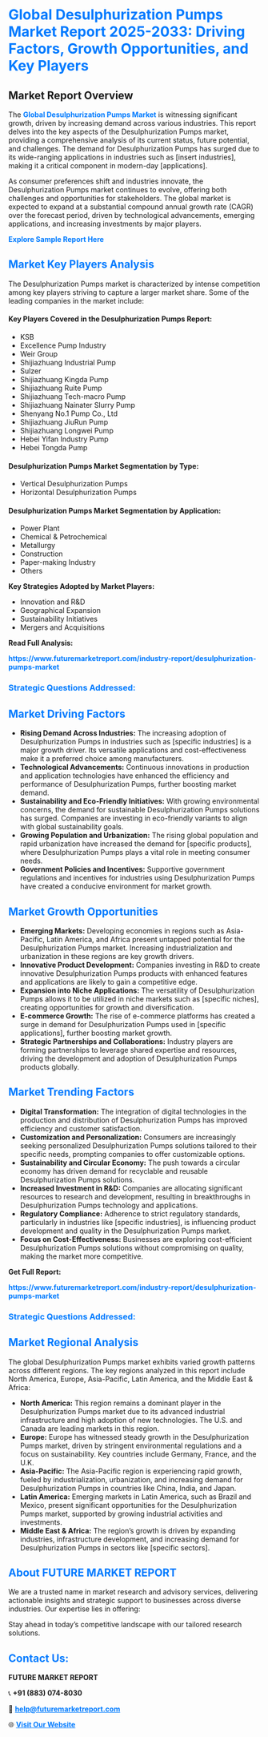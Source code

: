 <h1 style="color: #007BFF;">Global Desulphurization Pumps Market Report 2025-2033: Driving Factors, Growth Opportunities, and Key Players</h1>

<section id="overview">
<h2>Market Report Overview</h2>
<p>The <a href="https://www.futuremarketreport.com/industry-report/desulphurization-pumps-market" style="color: #007BFF; text-decoration: none;"><strong>Global Desulphurization Pumps Market</strong></a> is witnessing significant growth, driven by increasing demand across various industries. This report delves into the key aspects of the Desulphurization Pumps market, providing a comprehensive analysis of its current status, future potential, and challenges. The demand for Desulphurization Pumps has surged due to its wide-ranging applications in industries such as [insert industries], making it a critical component in modern-day [applications].</p>
<p>As consumer preferences shift and industries innovate, the Desulphurization Pumps market continues to evolve, offering both challenges and opportunities for stakeholders. The global market is expected to expand at a substantial compound annual growth rate (CAGR) over the forecast period, driven by technological advancements, emerging applications, and increasing investments by major players.</p>
</section>

<section id="overview">
<p><a href="https://www.futuremarketreport.com/request-sample/reportId=41760" style="color: #007BFF; text-decoration: none;"><strong>Explore Sample Report Here</strong></a></p>
</section>

<section id="key-players">
<h2 style="color: #007BFF;">Market Key Players Analysis</h2>
<p>The Desulphurization Pumps market is characterized by intense competition among key players striving to capture a larger market share. Some of the leading companies in the market include:</p>
<h4>Key Players Covered in the Desulphurization Pumps Report:</h4>
<ul><li>KSB</li><li>Excellence Pump Industry</li><li>Weir Group</li><li>Shijiazhuang Industrial Pump</li><li>Sulzer</li><li>Shijiazhuang Kingda Pump</li><li>Shijiazhuang Ruite Pump</li><li>Shijiazhuang Tech-macro Pump</li><li>Shijiazhuang Nainater Slurry Pump</li><li>Shenyang No.1 Pump Co., Ltd</li><li>Shijiazhuang JiuRun Pump</li><li>Shijiazhuang Longwei Pump</li><li>Hebei Yifan Industry Pump</li><li>Hebei Tongda Pump</li></ul>
<h4>Desulphurization Pumps Market Segmentation by Type:</h4>
<ul><li>Vertical Desulphurization Pumps</li><li>Horizontal Desulphurization Pumps</li></ul>

<h4>Desulphurization Pumps Market Segmentation by Application:</h4>
<ul><li>Power Plant</li><li>Chemical &amp; Petrochemical</li><li>Metallurgy</li><li>Construction</li><li>Paper-making Industry</li><li>Others</li></ul>
<p><strong>Key Strategies Adopted by Market Players:</strong></p>
<ul>
<li>Innovation and R&D</li>
<li>Geographical Expansion</li>
<li>Sustainability Initiatives</li>
<li>Mergers and Acquisitions</li>
</ul>
</section>

<section>
<p><strong>Read Full Analysis: </strong></p><a href="https://www.futuremarketreport.com/industry-report/desulphurization-pumps-market" style="color: #007BFF; text-decoration: none;"><strong>https://www.futuremarketreport.com/industry-report/desulphurization-pumps-market</strong></a>
<h3 style="color: #007BFF;">Strategic Questions Addressed:</h3>
</section>

<section id="driving-factors">
<h2 style="color: #007BFF;">Market Driving Factors</h2>
<ul>
<li><strong>Rising Demand Across Industries:</strong> The increasing adoption of Desulphurization Pumps in industries such as [specific industries] is a major growth driver. Its versatile applications and cost-effectiveness make it a preferred choice among manufacturers.</li>
<li><strong>Technological Advancements:</strong> Continuous innovations in production and application technologies have enhanced the efficiency and performance of Desulphurization Pumps, further boosting market demand.</li>
<li><strong>Sustainability and Eco-Friendly Initiatives:</strong> With growing environmental concerns, the demand for sustainable Desulphurization Pumps solutions has surged. Companies are investing in eco-friendly variants to align with global sustainability goals.</li>
<li><strong>Growing Population and Urbanization:</strong> The rising global population and rapid urbanization have increased the demand for [specific products], where Desulphurization Pumps plays a vital role in meeting consumer needs.</li>
<li><strong>Government Policies and Incentives:</strong> Supportive government regulations and incentives for industries using Desulphurization Pumps have created a conducive environment for market growth.</li>
</ul>
</section>

<section id="growth-opportunities">
<h2 style="color: #007BFF;">Market Growth Opportunities</h2>
<ul>
<li><strong>Emerging Markets:</strong> Developing economies in regions such as Asia-Pacific, Latin America, and Africa present untapped potential for the Desulphurization Pumps market. Increasing industrialization and urbanization in these regions are key growth drivers.</li>
<li><strong>Innovative Product Development:</strong> Companies investing in R&D to create innovative Desulphurization Pumps products with enhanced features and applications are likely to gain a competitive edge.</li>
<li><strong>Expansion into Niche Applications:</strong> The versatility of Desulphurization Pumps allows it to be utilized in niche markets such as [specific niches], creating opportunities for growth and diversification.</li>
<li><strong>E-commerce Growth:</strong> The rise of e-commerce platforms has created a surge in demand for Desulphurization Pumps used in [specific applications], further boosting market growth.</li>
<li><strong>Strategic Partnerships and Collaborations:</strong> Industry players are forming partnerships to leverage shared expertise and resources, driving the development and adoption of Desulphurization Pumps products globally.</li>
</ul>
</section>

<section id="trending-factors">
<h2 style="color: #007BFF;">Market Trending Factors</h2>
<ul>
<li><strong>Digital Transformation:</strong> The integration of digital technologies in the production and distribution of Desulphurization Pumps has improved efficiency and customer satisfaction.</li>
<li><strong>Customization and Personalization:</strong> Consumers are increasingly seeking personalized Desulphurization Pumps solutions tailored to their specific needs, prompting companies to offer customizable options.</li>
<li><strong>Sustainability and Circular Economy:</strong> The push towards a circular economy has driven demand for recyclable and reusable Desulphurization Pumps solutions.</li>
<li><strong>Increased Investment in R&D:</strong> Companies are allocating significant resources to research and development, resulting in breakthroughs in Desulphurization Pumps technology and applications.</li>
<li><strong>Regulatory Compliance:</strong> Adherence to strict regulatory standards, particularly in industries like [specific industries], is influencing product development and quality in the Desulphurization Pumps market.</li>
<li><strong>Focus on Cost-Effectiveness:</strong> Businesses are exploring cost-efficient Desulphurization Pumps solutions without compromising on quality, making the market more competitive.</li>
</ul>
</section>

<section>
<p><strong>Get Full Report: </strong></p><a href="https://www.futuremarketreport.com/industry-report/desulphurization-pumps-market" style="color: #007BFF; text-decoration: none;"><strong>https://www.futuremarketreport.com/industry-report/desulphurization-pumps-market</strong></a>
<h3 style="color: #007BFF;">Strategic Questions Addressed:</h3>
</section>


<section id="regional-analysis">
<h2 style="color: #007BFF;">Market Regional Analysis</h2>
<p>The global Desulphurization Pumps market exhibits varied growth patterns across different regions. The key regions analyzed in this report include North America, Europe, Asia-Pacific, Latin America, and the Middle East & Africa:</p>
<ul>
<li><strong>North America:</strong> This region remains a dominant player in the Desulphurization Pumps market due to its advanced industrial infrastructure and high adoption of new technologies. The U.S. and Canada are leading markets in this region.</li>
<li><strong>Europe:</strong> Europe has witnessed steady growth in the Desulphurization Pumps market, driven by stringent environmental regulations and a focus on sustainability. Key countries include Germany, France, and the U.K.</li>
<li><strong>Asia-Pacific:</strong> The Asia-Pacific region is experiencing rapid growth, fueled by industrialization, urbanization, and increasing demand for Desulphurization Pumps in countries like China, India, and Japan.</li>
<li><strong>Latin America:</strong> Emerging markets in Latin America, such as Brazil and Mexico, present significant opportunities for the Desulphurization Pumps market, supported by growing industrial activities and investments.</li>
<li><strong>Middle East & Africa:</strong> The region’s growth is driven by expanding industries, infrastructure development, and increasing demand for Desulphurization Pumps in sectors like [specific sectors].</li>
</ul>
</section>

<footer>
<h2 style="color: #007BFF;">About FUTURE MARKET REPORT</h2>
<p>We are a trusted name in market research and advisory services, delivering actionable insights and strategic support to businesses across diverse industries. Our expertise lies in offering:</p>

<p>Stay ahead in today’s competitive landscape with our tailored research solutions.</p>

<h2 style="color: #007BFF;">Contact Us:</h2>
<p><strong>FUTURE MARKET REPORT</strong></p>
<p>📞 <strong>+91 (883) 074-8030</strong></p>
<p>📧 <strong><a href="mailto:help@futuremarketreport.com" style="color: #007BFF;">help@futuremarketreport.com</a></strong></p>
<p>🌐 <strong><a href="https://www.futuremarketreport.com/" style="color: #007BFF;">Visit Our Website</a></strong></p>
</footer>